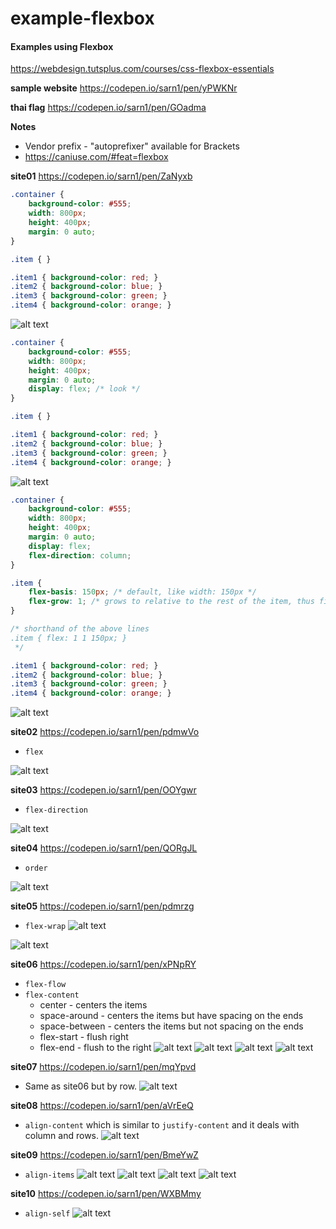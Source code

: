 # example-flexbox
#### Examples using Flexbox
https://webdesign.tutsplus.com/courses/css-flexbox-essentials

**sample website**
https://codepen.io/sarn1/pen/yPWKNr

**thai flag**
https://codepen.io/sarn1/pen/GOadma

**Notes**
- Vendor prefix - "autoprefixer" available for Brackets 
- https://caniuse.com/#feat=flexbox

**site01**
https://codepen.io/sarn1/pen/ZaNyxb
```css
.container {
    background-color: #555;
    width: 800px;
    height: 400px;
    margin: 0 auto;
}

.item { }

.item1 { background-color: red; }
.item2 { background-color: blue; }
.item3 { background-color: green; }
.item4 { background-color: orange; }
```
![alt text](https://github.com/sarn1/example-flexbox/blob/master/readme-images/image01.jpg)

```css
.container {
    background-color: #555;
    width: 800px;
    height: 400px;
    margin: 0 auto;
    display: flex; /* look */
}

.item { }

.item1 { background-color: red; }
.item2 { background-color: blue; }
.item3 { background-color: green; }
.item4 { background-color: orange; }
```
![alt text](https://github.com/sarn1/example-flexbox/blob/master/readme-images/image02.jpg)

```css
.container {
    background-color: #555;
    width: 800px;
    height: 400px;
    margin: 0 auto;
    display: flex;
    flex-direction: column;
}

.item {
    flex-basis: 150px; /* default, like width: 150px */
    flex-grow: 1; /* grows to relative to the rest of the item, thus fills parent */
}

/* shorthand of the above lines 
.item { flex: 1 1 150px; }
 */

.item1 { background-color: red; }
.item2 { background-color: blue; }
.item3 { background-color: green; }
.item4 { background-color: orange; }
```
![alt text](https://github.com/sarn1/example-flexbox/blob/master/readme-images/image03.jpg)

**site02**
https://codepen.io/sarn1/pen/pdmwVo
- `flex`

![alt text](https://github.com/sarn1/example-flexbox/blob/master/readme-images/image04.jpg)

**site03**
https://codepen.io/sarn1/pen/OOYgwr
- `flex-direction`

![alt text](https://github.com/sarn1/example-flexbox/blob/master/readme-images/image05.jpg)

**site04**
https://codepen.io/sarn1/pen/QORgJL
- `order`

![alt text](https://github.com/sarn1/example-flexbox/blob/master/readme-images/image06.jpg)

**site05**
https://codepen.io/sarn1/pen/pdmrzg
- `flex-wrap`
![alt text](https://github.com/sarn1/example-flexbox/blob/master/readme-images/image07.jpg)

![alt text](https://github.com/sarn1/example-flexbox/blob/master/readme-images/image08.jpg)

**site06**
https://codepen.io/sarn1/pen/xPNpRY
- `flex-flow`
- `flex-content`
    - center - centers the items
    - space-around - centers the items but have spacing on the ends
    - space-between - centers the items but not spacing on the ends
    - flex-start - flush right
    - flex-end - flush to the right
![alt text](https://github.com/sarn1/example-flexbox/blob/master/readme-images/image09.jpg)
![alt text](https://github.com/sarn1/example-flexbox/blob/master/readme-images/image09-2.jpg)
![alt text](https://github.com/sarn1/example-flexbox/blob/master/readme-images/image09-3.jpg)
![alt text](https://github.com/sarn1/example-flexbox/blob/master/readme-images/image09-4.jpg)

**site07**
https://codepen.io/sarn1/pen/mqYpvd
- Same as site06 but by row.
![alt text](https://github.com/sarn1/example-flexbox/blob/master/readme-images/image10.jpg)

**site08**
https://codepen.io/sarn1/pen/aVrEeQ
- `align-content` which is similar to `justify-content` and it deals with column and rows.
![alt text](https://github.com/sarn1/example-flexbox/blob/master/readme-images/image11.jpg)

**site09**
https://codepen.io/sarn1/pen/BmeYwZ
- `align-items`
![alt text](https://github.com/sarn1/example-flexbox/blob/master/readme-images/image12.jpg)
![alt text](https://github.com/sarn1/example-flexbox/blob/master/readme-images/image12-2.jpg)
![alt text](https://github.com/sarn1/example-flexbox/blob/master/readme-images/image12-3.jpg)
![alt text](https://github.com/sarn1/example-flexbox/blob/master/readme-images/image12-4.jpg)

**site10**
https://codepen.io/sarn1/pen/WXBMmy
- `align-self`
![alt text](https://github.com/sarn1/example-flexbox/blob/master/readme-images/image13.jpg)



